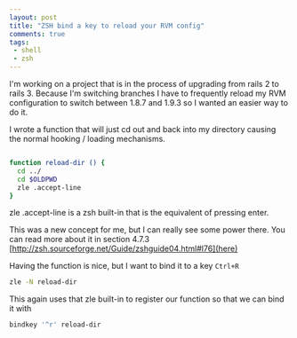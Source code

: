 ```yaml
---
layout: post
title: "ZSH bind a key to reload your RVM config"
comments: true
tags:
 - shell
 - zsh
---
```


I'm working on a project that is in the process of upgrading from rails 2 to rails 3.
Because I'm switching branches I have to frequently reload my RVM configuration to
switch between 1.8.7 and 1.9.3 so I wanted an easier way to do it.

I wrote a function that will just cd out and back into my directory causing the
normal hooking / loading mechanisms.

```bash

function reload-dir () {
  cd ../
  cd $OLDPWD
  zle .accept-line
}
```

zle .accept-line is a zsh built-in that is the equivalent of pressing enter.

This was a new concept for me, but I can really see some power there. You can
read more about it in section 4.7.3 [http://zsh.sourceforge.net/Guide/zshguide04.html#l76](here)

Having the function is nice, but I want to bind it to a key `Ctrl+R`

```bash
zle -N reload-dir
```

This again uses that zle built-in to register our function so that we can bind it with

```bash
bindkey '^r' reload-dir
```

